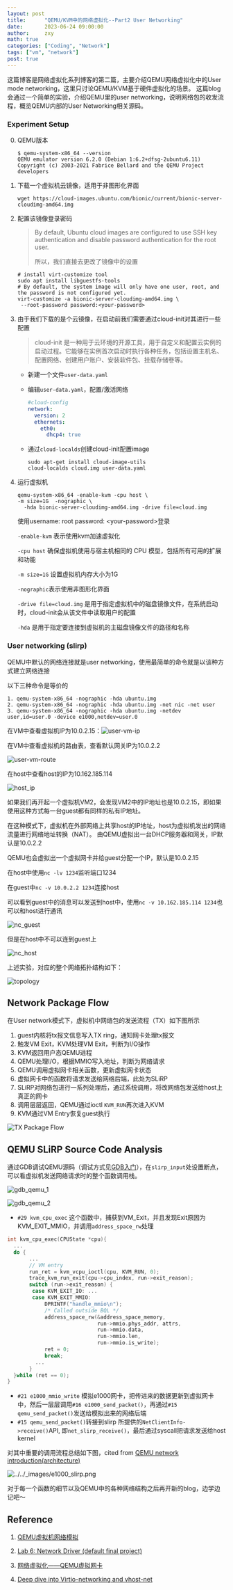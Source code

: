 ```yaml
---
layout: post
title:      "QEMU/KVM中的网络虚拟化--Part2 User Networking"
date:       2023-06-24 09:00:00
author:     zxy
math: true
categories: ["Coding", "Network"]
tags: ["vm", "network"]
post: true
---
```

这篇博客是网络虚拟化系列博客的第二篇，主要介绍QEMU网络虚拟化中的User mode networking，这里只讨论QEMU/KVM基于硬件虚拟化的场景。
这篇blog会通过一个简单的实验，介绍QEMU里的user networking，说明网络包的收发流程，概览QEMU内部的User Networking相关源码。

### Experiment Setup

0. QEMU版本 

   ```shell
   $ qemu-system-x86_64 --version
   QEMU emulator version 6.2.0 (Debian 1:6.2+dfsg-2ubuntu6.11)
   Copyright (c) 2003-2021 Fabrice Bellard and the QEMU Project developers
   ```

1. 下载一个虚拟机云镜像，适用于非图形化界面

   `wget https://cloud-images.ubuntu.com/bionic/current/bionic-server-cloudimg-amd64.img`

2. 配置该镜像登录密码

   > By default, Ubuntu cloud images are configured to use SSH key authentication and disable password authentication for the root user.
   >
   > 所以，我们直接去更改了镜像中的设置

   ```shell
   # install virt-customize tool
   sudo apt install libguestfs-tools
   # By default, the system image will only have one user, root, and the password is not configured yet.
   virt-customize -a bionic-server-cloudimg-amd64.img \
   	--root-password password:<your-password> 
   ```

3. 由于我们下载的是个云镜像，在启动前我们需要通过cloud-init对其进行一些配置

   > cloud-init 是一种用于云环境的开源工具，用于自定义和配置云实例的启动过程。它能够在实例首次启动时执行各种任务，包括设置主机名、配置网络、创建用户账户、安装软件包、挂载存储卷等。

   - 新建一个文件`user-data.yaml`

   - 编辑`user-data.yaml`，配置/激活网络

     ```yaml
     #cloud-config
     network:
       version: 2
       ethernets:
         eth0:
           dhcp4: true
     ```

   - 通过`cloud-localds`创建cloud-init配置image

     ```shell
     sudo apt-get install cloud-image-utils
     cloud-localds cloud.img user-data.yaml
     ```

4. 运行虚拟机

   ```shell
   qemu-system-x86_64 -enable-kvm -cpu host \                                                                                        	-m size=1G  -nographic \
     -hda bionic-server-cloudimg-amd64.img -drive file=cloud.img
   ```

   使用username: root password: \<your-password\>登录

   `-enable-kvm` 表示使用kvm加速虚拟化

   `-cpu host` 确保虚拟机使用与宿主机相同的 CPU 模型，包括所有可用的扩展和功能

   `-m size=1G` 设置虚拟机内存大小为1G

   `-nographic`表示使用非图形化界面

   `-drive file=cloud.img` 是用于指定虚拟机中的磁盘镜像文件，在系统启动时，cloud-init会从该文件中读取用户的配置

   `-hda` 是用于指定要连接到虚拟机的主磁盘镜像文件的路径和名称

### User networking  (slirp)

QEMU中默认的网络连接就是user networking，使用最简单的命令就是以该种方式建立网络连接

以下三种命令是等价的

```shell
1. qemu-system-x86_64 -nographic -hda ubuntu.img 
2. qemu-system-x86_64 -nographic -hda ubuntu.img -net nic -net user
3. qemu-system-x86_64 -nographic -hda ubuntu.img -netdev user,id=user.0 -device e1000,netdev=user.0
```

在VM中查看虚拟机IP为10.0.2.15：![user-vm-ip](/assets/img/in-post/2023-06-26-qemu-net/user-vm-ip.png)

在VM中查看虚拟机的路由表，查看默认网关IP为10.0.2.2

![user-vm-route](/assets/img/in-post/2023-06-26-qemu-net/user-vm-route.png)

在host中查看host的IP为10.162.185.114

![host_ip](/assets/img/in-post/2023-06-26-qemu-net/host_ip.png)

如果我们再开起一个虚拟机VM2，会发现VM2中的IP地址也是10.0.2.15，即如果使用这种方式每一台guest都有同样的私有IP地址。

在这种模式下，虚拟机在外部网络上共享host的IP地址，host为虚拟机发出的网络流量进行网络地址转换（NAT）。
由QEMU虚拟出一台DHCP服务器和网关，IP默认是10.0.2.2

QEMU也会虚拟出一个虚拟网卡并给guest分配一个IP，默认是10.0.2.15

在host中使用`nc -lv 1234`监听端口1234

在guest中`nc -v 10.0.2.2 1234`连接host

可以看到guest中的消息可以发送到host中，使用`nc -v 10.162.185.114 1234`也可以和host进行通讯

![nc_guest](/assets/img/in-post/2023-06-26-qemu-net/nc_guest.jpg)

但是在host中不可以连到guest上

![nc_host](/assets/img/in-post/2023-06-26-qemu-net/nc_host.png)

上述实验，对应的整个网络拓扑结构如下：

![topology](/assets/img/in-post/2023-06-26-qemu-net/topology.png)

## Network Package Flow

在User network模式下，虚拟机中网络包的发送流程（TX）如下图所示

1. guest内核将tx报文信息写入TX ring，通知网卡处理tx报文
2. 触发VM Exit，KVM处理VM Exit，判断为I/O操作
3. KVM返回用户态QEMU进程
4. QEMU处理I/O，根据MMIO写入地址，判断为网络请求
5. QEMU调用虚拟网卡相关函数，更新虚拟网卡状态
6. 虚拟网卡中的函数将请求发送给网络后端，此处为SLiRP
7. SLiRP对网络包进行一系列处理后，通过系统调用，将改网络包发送给host上真正的网卡
8. 调用层层返回，QEMU通过ioctl `KVM_RUN`再次进入KVM
9. KVM通过VM Entry恢复guest执行

![TX Package Flow](/assets/img/in-post/2023-06-26-qemu-net/flow.png)

## QEMU SLiRP Source Code Analysis

通过GDB调试QEMU源码（调试方式见[GDB入门](https://zxxyy.github.io/posts/gdb_command/#qemu%E4%B8%8Egdb%E7%9A%84%E4%BA%A4%E4%BA%92)），在`slirp_input`处设置断点，可以看虚拟机发送网络请求时的整个函数调用栈。

![gdb_qemu_1](/assets/img/in-post/2023-06-26-qemu-net/gdb_qemu_1.png)

![gdb_qemu_2](/assets/img/in-post/2023-06-26-qemu-net/gdb_qemu_2.png)

-  `#29 kvm_cpu_exec` 这个函数中，捕获到VM_Exit，并且发现Exit原因为KVM_EXIT_MMIO，并调用`address_space_rw`处理

  ```c++
  int kvm_cpu_exec(CPUState *cpu){
    ...
    do {
         ...
         // VM entry
         run_ret = kvm_vcpu_ioctl(cpu, KVM_RUN, 0);
       	 trace_kvm_run_exit(cpu->cpu_index, run->exit_reason);
         switch (run->exit_reason) {
          case KVM_EXIT_IO: ...
          case KVM_EXIT_MMIO:
              DPRINTF("handle_mmio\n");
              /* Called outside BQL */
              address_space_rw(&address_space_memory,
                               run->mmio.phys_addr, attrs,
                               run->mmio.data,
                               run->mmio.len,
                               run->mmio.is_write);
              ret = 0;
              break;
           ...
         }
    }while (ret == 0);
  }
  ```

- `#21 e1000_mmio_write` 模拟e1000网卡，把传进来的数据更新到虚拟网卡中，然后一层层调用`#16 e1000_send_packet()`，再通过`#15 qemu_send_packet()`发送给模拟出来的网络后端
- `#15 qemu_send_packet()`转接到slirp 所提供的`NetClientInfo->receive()`API, 即`net_slirp_receive()`，最后通过syscall把请求发送给host kernel

对其中重要的调用流程总结如下图，cited from [QEMU network introduction(architecture)](https://cwshu.github.io/arm_virt_notes/notes/qemu_kvm/qemu_net.html#introduction-architecture)

![../../_images/e1000_slirp.png](https://cwshu.github.io/arm_virt_notes/_images/e1000_slirp.png)

对于每一个函数的细节以及QEMU中的各种网络结构之后再开新的blog，边学边记吧～

## Reference

1. [QEMU虚拟机网络模拟](https://www.owalle.com/2019/12/26/network-in-vm/)

2. [Lab 6: Network Driver (default final project)](https://pdos.csail.mit.edu/6.828/2017/labs/lab6/)

3. [网络虚拟化——QEMU虚拟网卡](https://blog.csdn.net/dillanzhou/article/details/120169734)

4. [Deep dive into Virtio-networking and vhost-net](https://www.redhat.com/en/blog/deep-dive-virtio-networking-and-vhost-net)

